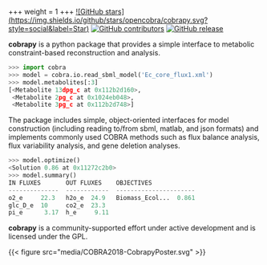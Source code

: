 +++
weight = 1
+++
[![GitHub stars]
(https://img.shields.io/github/stars/opencobra/cobrapy.svg?style=social&label=Star)](https://github.com/opencobra/cobrapy)
[![GitHub contributors](https://img.shields.io/github/contributors/opencobra/cobrapy.svg)](https://github.com/opencobra/cobrapy/graphs/contributors)
[![GitHub release](https://img.shields.io/github/release/opencobra/cobrapy.svg)](/releases)


**cobrapy** is a python package that provides a simple interface to metabolic constraint-based reconstruction and analysis.

```python
>>> import cobra
>>> model = cobra.io.read_sbml_model('Ec_core_flux1.xml')
>>> model.metabolites[:3]
[<Metabolite 13dpg_c at 0x112b2d160>,
 <Metabolite 2pg_c at 0x1024eb048>,
 <Metabolite 3pg_c at 0x112b2d748>]
```

The package includes simple, object-oriented interfaces for model construction (including reading to/from sbml, matlab, and json formats) and implements commonly used COBRA methods such as flux balance analysis, flux variability analysis, and gene deletion analyses.

```python
>>> model.optimize()
<Solution 0.86 at 0x11272c2b0>
>>> model.summary()
IN FLUXES       OUT FLUXES    OBJECTIVES
--------------  ------------  ----------------------
o2_e     22.3   h2o_e  24.9   Biomass_Ecol...  0.861
glc_D_e  10     co2_e  23.3
pi_e      3.17  h_e     9.11
```
**cobrapy** is a community-supported effort under active development and is licensed under
the GPL.

{{< figure src="media/COBRA2018-CobrapyPoster.svg" >}}